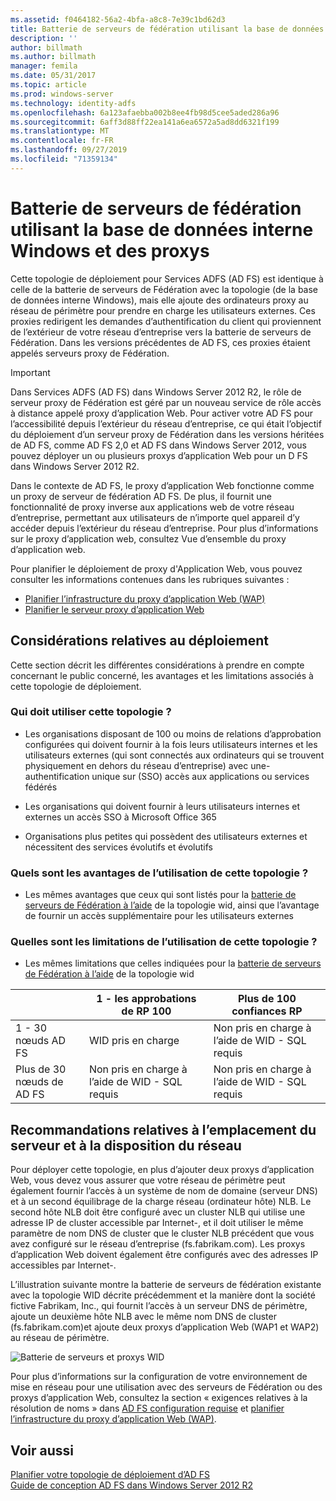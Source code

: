 ```yaml
---
ms.assetid: f0464182-56a2-4bfa-a8c8-7e39c1bd62d3
title: Batterie de serveurs de fédération utilisant la base de données interne Windows et des proxys
description: ''
author: billmath
ms.author: billmath
manager: femila
ms.date: 05/31/2017
ms.topic: article
ms.prod: windows-server
ms.technology: identity-adfs
ms.openlocfilehash: 6a123afaebba002b8ee4fb98d5cee5aded286a96
ms.sourcegitcommit: 6aff3d88ff22ea141a6ea6572a5ad8dd6321f199
ms.translationtype: MT
ms.contentlocale: fr-FR
ms.lasthandoff: 09/27/2019
ms.locfileid: "71359134"
---
```

# <a name="federation-server-farm-using-wid-and-proxies"></a>Batterie de serveurs de fédération utilisant la base de données interne Windows et des proxys

Cette topologie de déploiement pour Services ADFS \(AD FS\) est identique à celle de la batterie de serveurs de Fédération avec la topologie \(de la base de données interne Windows\), mais elle ajoute des ordinateurs proxy au réseau de périmètre pour prendre en charge les utilisateurs externes. Ces proxies redirigent les demandes d’authentification du client qui proviennent de l’extérieur de votre réseau d’entreprise vers la batterie de serveurs de Fédération. Dans les versions précédentes de AD FS, ces proxies étaient appelés serveurs proxy de Fédération.  
  
> [!IMPORTANT]  
> Dans Services ADFS \(AD FS\) dans Windows Server 2012 R2, le rôle de serveur proxy de Fédération est géré par un nouveau service de rôle accès à distance appelé proxy d’application Web. Pour activer votre AD FS pour l’accessibilité depuis l’extérieur du réseau d’entreprise, ce qui était l’objectif du déploiement d’un serveur proxy de Fédération dans les versions héritées de AD FS, comme AD FS 2,0 et AD FS dans Windows Server 2012, vous pouvez déployer un ou plusieurs proxys d’application Web pour un D FS dans Windows Server 2012 R2.  
>   
> Dans le contexte de AD FS, le proxy d’application Web fonctionne comme un proxy de serveur de fédération AD FS. De plus, il fournit une fonctionnalité de proxy inverse aux applications web de votre réseau d’entreprise, permettant aux utilisateurs de n’importe quel appareil d’y accéder depuis l’extérieur du réseau d’entreprise. Pour plus d’informations sur le proxy d’application web, consultez Vue d’ensemble du proxy d’application web.  
>   
> Pour planifier le déploiement de proxy d'Application Web, vous pouvez consulter les informations contenues dans les rubriques suivantes :  
>   
> -   [Planifier l’infrastructure du proxy d’application Web (WAP)](https://technet.microsoft.com/library/dn383648.aspx)  
> -   [Planifier le serveur proxy d’application Web](https://technet.microsoft.com/library/dn383647.aspx)  
  
## <a name="deployment-considerations"></a>Considérations relatives au déploiement  
Cette section décrit les différentes considérations à prendre en compte concernant le public concerné, les avantages et les limitations associés à cette topologie de déploiement.  
  
### <a name="who-should-use-this-topology"></a>Qui doit utiliser cette topologie ?  
  
-   Les organisations disposant de 100 ou moins de relations d’approbation configurées qui doivent fournir à la fois leurs utilisateurs internes et les utilisateurs externes \(qui sont connectés aux ordinateurs qui se trouvent physiquement en dehors du réseau d’entreprise\) avec une\-authentification unique sur \(SSO\) accès aux applications ou services fédérés  
  
-   Les organisations qui doivent fournir à leurs utilisateurs internes et externes un accès SSO à Microsoft Office 365  
  
-   Organisations plus petites qui possèdent des utilisateurs externes et nécessitent des services évolutifs et évolutifs  
  
### <a name="what-are-the-benefits-of-using-this-topology"></a>Quels sont les avantages de l’utilisation de cette topologie ?  
  
-   Les mêmes avantages que ceux qui sont listés pour la [batterie de serveurs de Fédération à l’aide](Federation-Server-Farm-Using-WID.md) de la topologie wid, ainsi que l’avantage de fournir un accès supplémentaire pour les utilisateurs externes  
  
### <a name="what-are-the-limitations-of-using-this-topology"></a>Quelles sont les limitations de l’utilisation de cette topologie ?  
  
-   Les mêmes limitations que celles indiquées pour la [batterie de serveurs de Fédération à l’aide](Federation-Server-Farm-Using-WID.md) de la topologie wid  

||1 \- les approbations de RP 100|Plus de 100 confiances RP 
| ----- |-----| ------ |
|1 \- 30 nœuds AD FS|WID pris en charge|Non pris en charge à l’aide de WID \- SQL requis 
|Plus de 30 nœuds de AD FS|Non pris en charge à l’aide de WID \- SQL requis|Non pris en charge à l’aide de WID \- SQL requis  
  
## <a name="server-placement-and-network-layout-recommendations"></a>Recommandations relatives à l’emplacement du serveur et à la disposition du réseau  
Pour déployer cette topologie, en plus d’ajouter deux proxys d’application Web, vous devez vous assurer que votre réseau de périmètre peut également fournir l’accès à un système de nom de domaine \(serveur DNS\) et à un second équilibrage de la charge réseau \(ordinateur hôte\) NLB. Le second hôte NLB doit être configuré avec un cluster NLB qui utilise une adresse IP de cluster accessible par Internet\-, et il doit utiliser le même paramètre de nom DNS de cluster que le cluster NLB précédent que vous avez configuré sur le réseau d’entreprise \(fs.fabrikam.com\). Les proxys d’application Web doivent également être configurés avec des adresses IP accessibles par Internet\-.  
  
L’illustration suivante montre la batterie de serveurs de fédération existante avec la topologie WID décrite précédemment et la manière dont la société fictive Fabrikam, Inc., qui fournit l’accès à un serveur DNS de périmètre, ajoute un deuxième hôte NLB avec le même nom DNS de cluster \(fs.fabrikam.com\)et ajoute deux proxys d’application Web \(WAP1 et WAP2\) au réseau de périmètre.  
  
![Batterie de serveurs et proxys WID](media/WIDFarmADFSBlue.gif)  
  
Pour plus d’informations sur la configuration de votre environnement de mise en réseau pour une utilisation avec des serveurs de Fédération ou des proxys d’application Web, consultez la section « exigences relatives à la résolution de noms » dans [AD FS configuration requise](AD-FS-Requirements.md) et [planifier l’infrastructure du proxy d’application Web (WAP)](https://technet.microsoft.com/library/dn383648.aspx).  
  
## <a name="see-also"></a>Voir aussi  
[Planifier votre topologie de déploiement d’AD FS](Plan-Your-AD-FS-Deployment-Topology.md)  
[Guide de conception AD FS dans Windows Server 2012 R2](AD-FS-Design-Guide-in-Windows-Server-2012-R2.md)  
  

